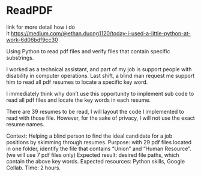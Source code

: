 # ReadPDF
link for more detail how i do it:https://medium.com/@ethan.duong1120/today-i-used-a-little-python-at-work-6d06bdf9cc30 

Using Python to read pdf files and verify files that contain specific substrings.

I worked as a technical assistant, and part of my job is support people with disability in computer operations. Last shift, a blind man request me support him to read all pdf resumes to locate a specific key word.

I immediately think why don’t use this opportunity to implement sub code to read all pdf files and locate the key words in each resume.

There are 39 resumes to be read, I will layout the code I implemented to read with those file. However, for the sake of privacy, I will not use the exact resume names.

Context: Helping a blind person to find the ideal candidate for a job positions by skimming through resumes.
Purpose: with 29 pdf files located in one folder, identify the file that contains “Union” and “Human Resource”. (we will use 7 pdf files only)
Expected result: desired file paths, which contain the above key words.
Expected resources: Python skills, Google Collab. Time: 2 hours.
